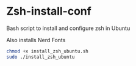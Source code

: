# Zsh-install-conf

Bash script to install and configure zsh in Ubuntu

Also installs Nerd Fonts

```sh
chmod +x install_zsh_ubuntu.sh
sudo ./install_zsh_ubuntu
```
